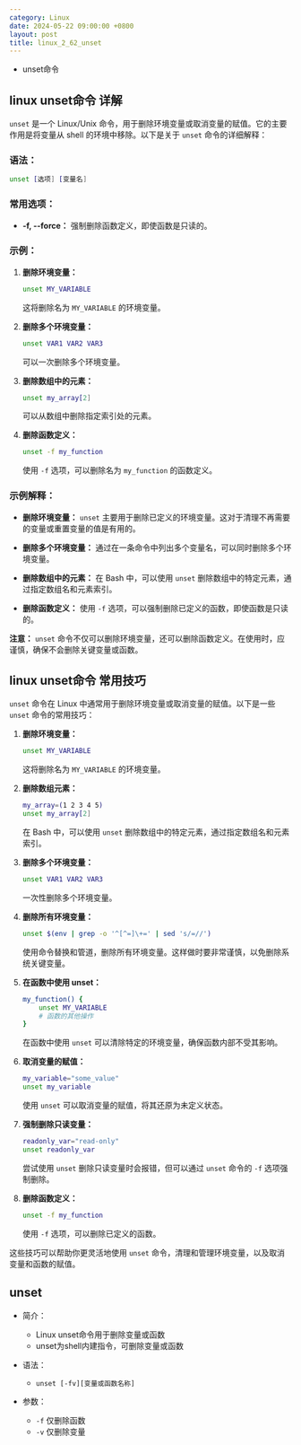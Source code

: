 ```yaml
---
category: Linux
date: 2024-05-22 09:00:00 +0800
layout: post
title: linux_2_62_unset
---
```


+ unset命令

## linux unset命令 详解

`unset` 是一个 Linux/Unix 命令，用于删除环境变量或取消变量的赋值。它的主要作用是将变量从 shell 的环境中移除。以下是关于 `unset` 命令的详细解释：

### 语法：

```bash
unset [选项] [变量名]
```

### 常用选项：

- **-f, --force：** 强制删除函数定义，即使函数是只读的。

### 示例：

1. **删除环境变量：**
   ```bash
   unset MY_VARIABLE
   ```
   这将删除名为 `MY_VARIABLE` 的环境变量。

2. **删除多个环境变量：**
   ```bash
   unset VAR1 VAR2 VAR3
   ```
   可以一次删除多个环境变量。

3. **删除数组中的元素：**
   ```bash
   unset my_array[2]
   ```
   可以从数组中删除指定索引处的元素。

4. **删除函数定义：**
   ```bash
   unset -f my_function
   ```
   使用 `-f` 选项，可以删除名为 `my_function` 的函数定义。

### 示例解释：

- **删除环境变量：** `unset` 主要用于删除已定义的环境变量。这对于清理不再需要的变量或重置变量的值是有用的。

- **删除多个环境变量：** 通过在一条命令中列出多个变量名，可以同时删除多个环境变量。

- **删除数组中的元素：** 在 Bash 中，可以使用 `unset` 删除数组中的特定元素，通过指定数组名和元素索引。

- **删除函数定义：** 使用 `-f` 选项，可以强制删除已定义的函数，即使函数是只读的。

**注意：** `unset` 命令不仅可以删除环境变量，还可以删除函数定义。在使用时，应谨慎，确保不会删除关键变量或函数。

## linux unset命令 常用技巧

`unset` 命令在 Linux 中通常用于删除环境变量或取消变量的赋值。以下是一些 `unset` 命令的常用技巧：

1. **删除环境变量：**
   ```bash
   unset MY_VARIABLE
   ```
   这将删除名为 `MY_VARIABLE` 的环境变量。

2. **删除数组元素：**
   ```bash
   my_array=(1 2 3 4 5)
   unset my_array[2]
   ```
   在 Bash 中，可以使用 `unset` 删除数组中的特定元素，通过指定数组名和元素索引。

3. **删除多个环境变量：**
   ```bash
   unset VAR1 VAR2 VAR3
   ```
   一次性删除多个环境变量。

4. **删除所有环境变量：**
   ```bash
   unset $(env | grep -o '^[^=]\+=' | sed 's/=//')
   ```
   使用命令替换和管道，删除所有环境变量。这样做时要非常谨慎，以免删除系统关键变量。

5. **在函数中使用 unset：**
   ```bash
   my_function() {
       unset MY_VARIABLE
       # 函数的其他操作
   }
   ```
   在函数中使用 `unset` 可以清除特定的环境变量，确保函数内部不受其影响。

6. **取消变量的赋值：**
   ```bash
   my_variable="some_value"
   unset my_variable
   ```
   使用 `unset` 可以取消变量的赋值，将其还原为未定义状态。

7. **强制删除只读变量：**
   ```bash
   readonly_var="read-only"
   unset readonly_var
   ```
   尝试使用 `unset` 删除只读变量时会报错，但可以通过 `unset` 命令的 `-f` 选项强制删除。

8. **删除函数定义：**
   ```bash
   unset -f my_function
   ```
   使用 `-f` 选项，可以删除已定义的函数。

这些技巧可以帮助你更灵活地使用 `unset` 命令，清理和管理环境变量，以及取消变量和函数的赋值。

## unset

+ 简介：
  - Linux unset命令用于删除变量或函数
  - unset为shell内建指令，可删除变量或函数

+ 语法：
  -  `unset [-fv][变量或函数名称]`

+ 参数：
  - `-f`  仅删除函数
  - `-v`  仅删除变量 
